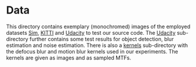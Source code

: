 # Data
This directory contains exemplary (monochromed) images of the employed datasets [Sim](./sim), [KITTI](./kitti) and [Udacity](./udacity) to test our source code. 
The [Udacity](./udacity) sub-directory further contains some test results for object detection, blur estimation and noise estimation.
There is also a [kernels](./kernels) sub-directory with the defocus blur and motion blur kernels used in our experiments. The kernels are given as images and as sampled MTFs.

